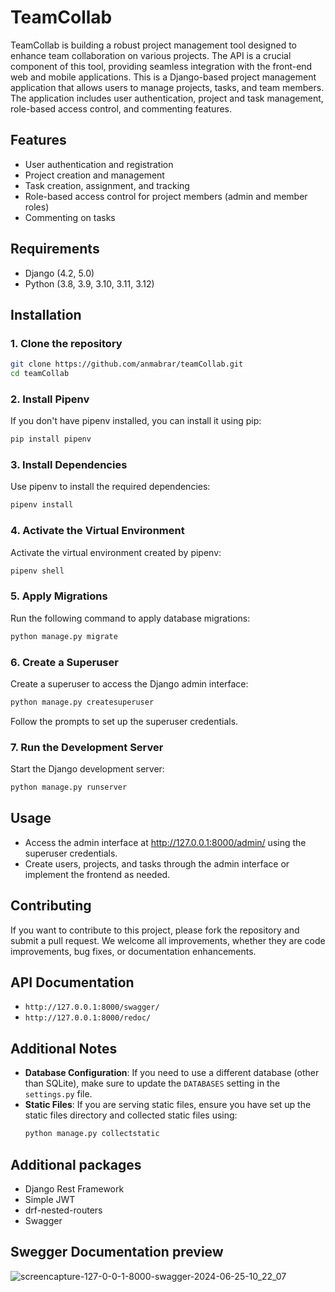 # TeamCollab
TeamCollab is building a robust project management tool designed to enhance team collaboration on various projects. The API is a crucial component of this tool, providing seamless integration with the front-end web and mobile applications. This is a Django-based project management application that allows users to manage projects, tasks, and team members. The application includes user authentication, project and task management, role-based access control, and commenting features.

## Features
- User authentication and registration
- Project creation and management
- Task creation, assignment, and tracking
- Role-based access control for project members (admin and member roles)
- Commenting on tasks
## Requirements
- Django (4.2, 5.0)
- Python (3.8, 3.9, 3.10, 3.11, 3.12)
## Installation
### 1. Clone the repository
```sh
git clone https://github.com/anmabrar/teamCollab.git
cd teamCollab
```
### 2. Install Pipenv
If you don't have pipenv installed, you can install it using pip:
```sh
pip install pipenv
```
### 3. Install Dependencies
Use pipenv to install the required dependencies:
```sh
pipenv install
```
### 4. Activate the Virtual Environment
Activate the virtual environment created by pipenv:
```sh
pipenv shell
```
### 5. Apply Migrations
Run the following command to apply database migrations:
```sh
python manage.py migrate
```
### 6. Create a Superuser
Create a superuser to access the Django admin interface:
```sh
python manage.py createsuperuser
```
Follow the prompts to set up the superuser credentials.
### 7. Run the Development Server 
Start the Django development server:
```sh
python manage.py runserver
```
## Usage
- Access the admin interface at http://127.0.0.1:8000/admin/ using the superuser credentials.
- Create users, projects, and tasks through the admin interface or implement the frontend as needed.
## Contributing
If you want to contribute to this project, please fork the repository and submit a pull request. We welcome all improvements, whether they are code improvements, bug fixes, or documentation enhancements.
## API Documentation
- `http://127.0.0.1:8000/swagger/` 
- `http://127.0.0.1:8000/redoc/` 

## Additional Notes

-  **Database Configuration**: If you need to use a different database (other than SQLite), make sure to update the `DATABASES` setting in the `settings.py` file.
-  **Static Files**: If you are serving static files, ensure you have set up the static files directory and collected static files using:
   ```bash
   python manage.py collectstatic
    ```
## Additional packages
  - Django Rest Framework
  - Simple JWT
  - drf-nested-routers
  - Swagger 

## Swegger Documentation preview
![screencapture-127-0-0-1-8000-swagger-2024-06-25-10_22_07](https://github.com/anmabrar/teamCollab/assets/86479721/3068f285-20bb-47db-a1e9-aa04d441c539)

